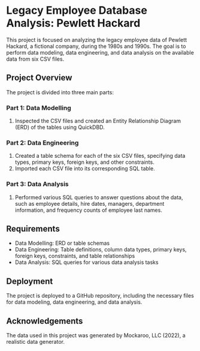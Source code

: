 # Legacy Employee Database Analysis: Pewlett Hackard

This project is focused on analyzing the legacy employee data of Pewlett Hackard, a fictional company, during the 1980s and 1990s. The goal is to perform data modeling, data engineering, and data analysis on the available data from six CSV files.

## Project Overview

The project is divided into three main parts:

### Part 1: Data Modelling

1. Inspected the CSV files and created an Entity Relationship Diagram (ERD) of the tables using QuickDBD.

### Part 2: Data Engineering

1. Created a table schema for each of the six CSV files, specifying data types, primary keys, foreign keys, and other constraints.
2. Imported each CSV file into its corresponding SQL table.

### Part 3: Data Analysis

1. Performed various SQL queries to answer questions about the data, such as employee details, hire dates, managers, department information, and frequency counts of employee last names.

## Requirements

- Data Modelling: ERD or table schemas
- Data Engineering: Table definitions, column data types, primary keys, foreign keys, constraints, and table relationships
- Data Analysis: SQL queries for various data analysis tasks

## Deployment

The project is deployed to a GitHub repository, including the necessary files for data modeling, data engineering, and data analysis.

## Acknowledgements

The data used in this project was generated by Mockaroo, LLC (2022), a realistic data generator.
